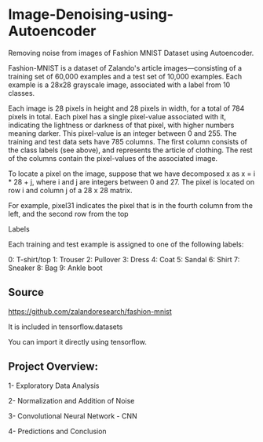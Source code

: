 # Image-Denoising-using-Autoencoder

Removing noise from images of Fashion MNIST Dataset using Autoencoder.

Fashion-MNIST is a dataset of Zalando's article images—consisting of a training set of 60,000 examples and a test set of 10,000 examples. Each example is a 28x28 grayscale image, associated with a label from 10 classes.

Each image is 28 pixels in height and 28 pixels in width, for a total of 784 pixels in total. Each pixel has a single pixel-value associated with it, indicating the lightness or darkness of that pixel, with higher numbers meaning darker. This pixel-value is an integer between 0 and 255. The training and test data sets have 785 columns. The first column consists of the class labels (see above), and represents the article of clothing. The rest of the columns contain the pixel-values of the associated image.

To locate a pixel on the image, suppose that we have decomposed x as x = i * 28 + j, where i and j are integers between 0 and 27. The pixel is located on row i and column j of a 28 x 28 matrix.

For example, pixel31 indicates the pixel that is in the fourth column from the left, and the second row from the top

Labels

Each training and test example is assigned to one of the following labels:

0: T-shirt/top 1: Trouser 2: Pullover 3: Dress 4: Coat 5: Sandal 6: Shirt 7: Sneaker 8: Bag 9: Ankle boot

## Source

https://github.com/zalandoresearch/fashion-mnist

It is included in tensorflow.datasets

You can import it directly using tensorflow.

## Project Overview:

1- Exploratory Data Analysis

2- Normalization and Addition of Noise

3- Convolutional Neural Network - CNN

4- Predictions and Conclusion
